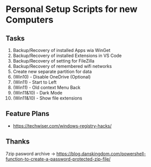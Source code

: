 # Personal Setup Scripts for new Computers

## Tasks
1. Backup/Recovery of installed Apps wia WinGet
2. Backup/Recovery of installed Extensions in VS Code
3. Backup/Recovery of setting for FileZilla
4. Backup/Recovery of remembered wifi networks
5. Create new separate partition for data
6. (Win10) - Disable OneDrive (Optional)
7. (Win11) - Start to Left
8. (Win11) - Old context Menu Back 
9. (Win11&10) - Dark Mode
10. (Win11&10) - Show file extensions

## Feature Plans
* https://techwiser.com/windows-registry-hacks/

## Thanks
7zip pasword archive -> https://blog.danskingdom.com/powershell-function-to-create-a-password-protected-zip-file/